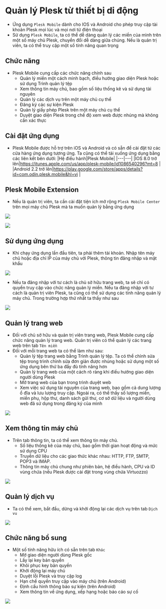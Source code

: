 # Quản lý Plesk từ thiết bị di động
- Ứng dụng `Plesk Mobile` dành cho IOS và Android cho phép truy cập tài khoản Plesk mọi lúc và mọi nơi từ điện thoại
- Sử dụng `Plesk Mobile`, ta có thể dễ dàng quản lý các miền của mình trên một số máy chủ Plesk, chuyển đổi dễ dàng giữa chúng. Nếu là quản trị viên, ta có thể truy cập một số tính năng quan trọng
## Chức năng
- Plesk Mobile cung cấp các chức năng chính sau
	+ Quản lý miền một cách minh bạch, điều hướng giao diện Plesk hoặc sử dụng Trình quản lý tệp
	+ Xem thông tin máy chủ, bao gồm số liệu thống kê và sử dụng tài nguyên
	+ Quản lý các dịch vụ trên một máy chủ cụ thể
	+ Đăng ký các sự kiện Plesk
	+ Quản lý giấy phép Plesk trên một máy chủ cụ thể
	+ Duyệt giao diện Plesk trong chế độ xem web được nhúng mà không cần xác thực
## Cài đặt ứng dụng
- Plesk Mobile được hỗ trợ trên iOS và Android và có sẵn để cài đặt từ các cửa hàng ứng dụng tương ứng. Ta cũng có thể tải xuống ứng dụng bằng các liên kết bên dưới:
|Hệ điều hành|Plesk Mobile|
|---|---|
|IOS 8.0 trở lên|https://itunes.apple.com/us/app/plesk-mobile/id1086540296?mt=8 |
|Android 2.2 trở lên|https://play.google.com/store/apps/details?id=com.odin.plesk.mobile&hl=vi |

## Plesk Mobile Extension
- Nếu là quản trị viên, ta cần cài đặt tiện ích mở rộng `Plesk Mobile Center` trên mọi máy chủ Plesk mà ta muốn quản lý bằng ứng dụng

![](./images/pleskmobile.png)

![](./images/pleskmobile1.png)

## Sử dụng ứng dụng
- Khi chạy ứng dụng lần đầu tiên, ta phải thêm tài khoản. Nhập tên máy chủ hoặc địa chỉ IP của máy chủ với Plesk, thông tin đăng nhập và mật khẩu

![](./images/pleskmobile2.png)

- Nếu ta đăng nhập với tư cách là chủ sở hữu trang web, ta sẽ chỉ có quyền truy cập vào chức năng quản lý miền. Nếu ta đăng nhập với tư cách là quản trị viên Plesk, ta cũng có thể sử dụng các tính năng quản lý máy chủ. Trong trường hợp thứ nhất ta thấy như sau

![](./images/pleskmobile3.png)

## Quản lý trang web
- Đối với chủ sở hữu và quản trị viên trang web, Plesk Mobile cung cấp chức năng quản lý trang web. Quản trị viên có thể quản lý các trang web trên tab `Tên miền`
- Đối với mỗi trang web ta có thể làm như sau:
	+ Quản lý tệp trang web bằng Trình quản lý tệp. Ta có thể chỉnh sửa tệp trong trình chỉnh sửa đơn giản được nhúng hoặc sử dụng một số ứng dụng bên thứ ba đầy đủ tính năng hơn
	+ Quản lý trang web của một cách rõ ràng khi điều hướng giao diện người dùng Plesk
	+ Mở trang web của bạn trong trình duyệt web
	+ Xem việc sử dụng tài nguyên của trang web, bao gồm cả dung lượng ổ đĩa và lưu lượng truy cập. Ngoài ra, có thể thấy số lượng miền, miền phụ, hộp thư, danh sách gửi thư, cơ sở dữ liệu và người dùng web đã sử dụng trong đăng ký của mình

![](./images/pleskmobile4.png)

## Xem thông tin máy chủ 
- Trên tab thông tin, ta có thể xem thông tin máy chủ.
	+ Số liệu thống kê của máy chủ, bao gồm thời gian hoạt động và mức sử dụng CPU
	+ Truyền dữ liệu cho các giao thức khác nhau: HTTP, FTP, SMTP, POP3 và IMAP.
	+ Thông tin máy chủ chung như phiên bản, hệ điều hành, CPU và ID vùng chứa (nếu Plesk được cài đặt trong vùng chứa Virtuozzo)

![](./images/pleskmobile5.png)

## Quản lý dịch vụ
- Ta có thể xem, bắt đầu, dừng và khởi động lại các dịch vụ trên tab `Dịch vu`

![](./images/pleskmobile6.png)

## Chức năng bổ sung
- Một số tính năng hữu ích có sẵn trên tab `Khác`
	+ Mở giao diện người dùng Plesk gốc
	+ Lấy lại key bản quyền
	+ Khôi phục key bản quyền
	+ Khởi động lại máy chủ
	+ Duyệt lỗi Plesk và truy cập log
	+ Hạn chế quyền truy cập vào máy chủ (trên Android)
	+ Định cấu hình thông báo sự kiện (trên Android)
	+ Xem thông tin về ứng dụng, xếp hạng hoặc báo cáo sự cố

![](./images/pleskmobile7.png)